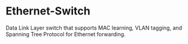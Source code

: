 # Ethernet-Switch
Data Link Layer switch that supports MAC learning, VLAN tagging, and Spanning Tree Protocol for Ethernet forwarding. 

